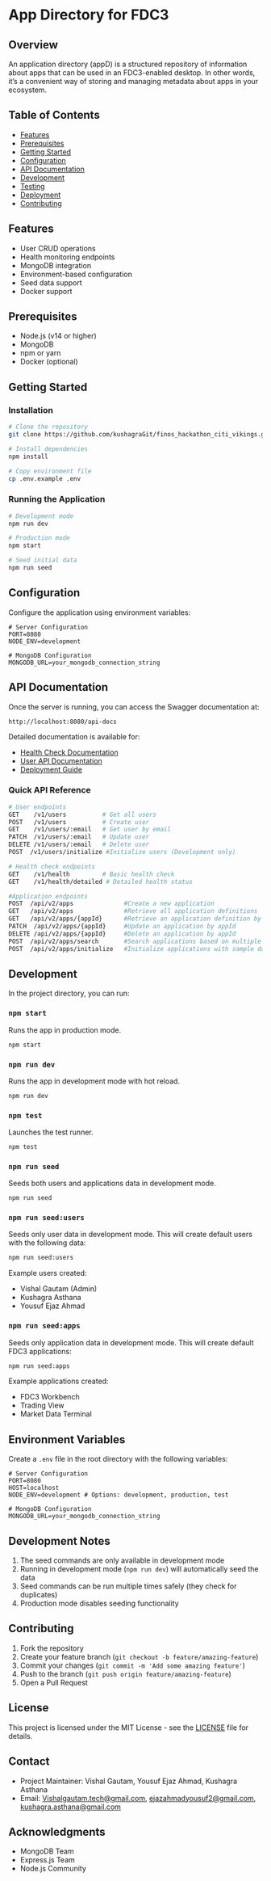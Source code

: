 # App Directory for FDC3

## Overview

An application directory (appD) is a structured repository of information about apps that can be used in an FDC3-enabled desktop. In other words, it’s a convenient way of storing and managing metadata about apps in your ecosystem.

## Table of Contents

-   [Features](#features)
-   [Prerequisites](#prerequisites)
-   [Getting Started](#getting-started)
-   [Configuration](#configuration)
-   [API Documentation](#api-documentation)
-   [Development](#development)
-   [Testing](#testing)
-   [Deployment](#deployment)
-   [Contributing](#contributing)

## Features

-   User CRUD operations
-   Health monitoring endpoints
-   MongoDB integration
-   Environment-based configuration
-   Seed data support
-   Docker support

## Prerequisites

-   Node.js (v14 or higher)
-   MongoDB
-   npm or yarn
-   Docker (optional)

## Getting Started

### Installation

```bash
# Clone the repository
git clone https://github.com/kushagraGit/finos_hackathon_citi_vikings.git

# Install dependencies
npm install

# Copy environment file
cp .env.example .env
```

### Running the Application

```bash
# Development mode
npm run dev

# Production mode
npm start

# Seed initial data
npm run seed
```

## Configuration

Configure the application using environment variables:

```env
# Server Configuration
PORT=8080
NODE_ENV=development

# MongoDB Configuration
MONGODB_URL=your_mongodb_connection_string
```

## API Documentation

Once the server is running, you can access the Swagger documentation at:

```
http://localhost:8080/api-docs
```

Detailed documentation is available for:

-   [Health Check Documentation](./docs/health-check.md)
-   [User API Documentation](./docs/user-api.md)
-   [Deployment Guide](./docs/deployment.md)

### Quick API Reference

```bash
# User endpoints
GET    /v1/users          # Get all users
POST   /v1/users          # Create user
GET    /v1/users/:email   # Get user by email
PATCH  /v1/users/:email   # Update user
DELETE /v1/users/:email   # Delete user
POST  /v1/users/initialize #Initialize users (Development only)

# Health check endpoints
GET    /v1/health         # Basic health check
GET    /v1/health/detailed # Detailed health status

#Application endpoints
POST  /api/v2/apps              #Create a new application
GET   /api/v2/apps              #Retrieve all application definitions
GET   /api/v2/apps/{appId}      #Retrieve an application definition by appId
PATCH  /api/v2/apps/{appId}     #Update an application by appId
DELETE /api/v2/apps/{appId}     #Delete an application by appId
POST  /api/v2/apps/search       #Search applications based on multiple criteria
POST  /api/v2/apps/initialize   #Initialize applications with sample data (Development only)
```

## Development

In the project directory, you can run:

### `npm start`

Runs the app in production mode.

```bash
npm start
```

### `npm run dev`

Runs the app in development mode with hot reload.

```bash
npm run dev
```

### `npm test`

Launches the test runner.

```bash
npm test
```

### `npm run seed`

Seeds both users and applications data in development mode.

```bash
npm run seed
```

### `npm run seed:users`

Seeds only user data in development mode. This will create default users with the following data:

```bash
npm run seed:users
```

Example users created:

-   Vishal Gautam (Admin)
-   Kushagra Asthana
-   Yousuf Ejaz Ahmad

### `npm run seed:apps`

Seeds only application data in development mode. This will create default FDC3 applications:

```bash
npm run seed:apps
```

Example applications created:

-   FDC3 Workbench
-   Trading View
-   Market Data Terminal

## Environment Variables

Create a `.env` file in the root directory with the following variables:

```env
# Server Configuration
PORT=8080
HOST=localhost
NODE_ENV=development # Options: development, production, test

# MongoDB Configuration
MONGODB_URL=your_mongodb_connection_string
```

## Development Notes

1. The seed commands are only available in development mode
2. Running in development mode (`npm run dev`) will automatically seed the data
3. Seed commands can be run multiple times safely (they check for duplicates)
4. Production mode disables seeding functionality

## Contributing

1. Fork the repository
2. Create your feature branch (`git checkout -b feature/amazing-feature`)
3. Commit your changes (`git commit -m 'Add some amazing feature'`)
4. Push to the branch (`git push origin feature/amazing-feature`)
5. Open a Pull Request

## License

This project is licensed under the MIT License - see the [LICENSE](LICENSE) file for details.

## Contact

-   Project Maintainer: Vishal Gautam, Yousuf Ejaz Ahmad, Kushagra Asthana
-   Email: <Vishalgautam.tech@gmail.com>, <ejazahmadyousuf2@gmail.com>, <kushagra.asthana@gmail.com>

## Acknowledgments

-   MongoDB Team
-   Express.js Team
-   Node.js Community

